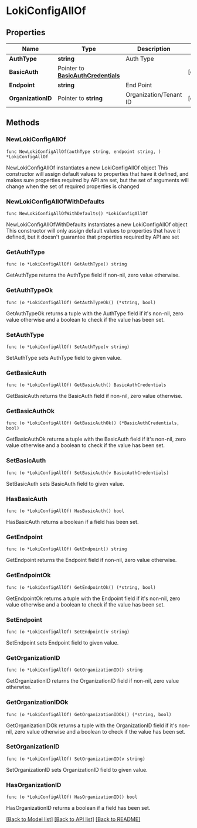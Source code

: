 # LokiConfigAllOf

## Properties

Name | Type | Description | Notes
------------ | ------------- | ------------- | -------------
**AuthType** | **string** | Auth Type | 
**BasicAuth** | Pointer to [**BasicAuthCredentials**](BasicAuthCredentials.md) |  | [optional] 
**Endpoint** | **string** | End Point | 
**OrganizationID** | Pointer to **string** | Organization/Tenant ID | [optional] 

## Methods

### NewLokiConfigAllOf

`func NewLokiConfigAllOf(authType string, endpoint string, ) *LokiConfigAllOf`

NewLokiConfigAllOf instantiates a new LokiConfigAllOf object
This constructor will assign default values to properties that have it defined,
and makes sure properties required by API are set, but the set of arguments
will change when the set of required properties is changed

### NewLokiConfigAllOfWithDefaults

`func NewLokiConfigAllOfWithDefaults() *LokiConfigAllOf`

NewLokiConfigAllOfWithDefaults instantiates a new LokiConfigAllOf object
This constructor will only assign default values to properties that have it defined,
but it doesn't guarantee that properties required by API are set

### GetAuthType

`func (o *LokiConfigAllOf) GetAuthType() string`

GetAuthType returns the AuthType field if non-nil, zero value otherwise.

### GetAuthTypeOk

`func (o *LokiConfigAllOf) GetAuthTypeOk() (*string, bool)`

GetAuthTypeOk returns a tuple with the AuthType field if it's non-nil, zero value otherwise
and a boolean to check if the value has been set.

### SetAuthType

`func (o *LokiConfigAllOf) SetAuthType(v string)`

SetAuthType sets AuthType field to given value.


### GetBasicAuth

`func (o *LokiConfigAllOf) GetBasicAuth() BasicAuthCredentials`

GetBasicAuth returns the BasicAuth field if non-nil, zero value otherwise.

### GetBasicAuthOk

`func (o *LokiConfigAllOf) GetBasicAuthOk() (*BasicAuthCredentials, bool)`

GetBasicAuthOk returns a tuple with the BasicAuth field if it's non-nil, zero value otherwise
and a boolean to check if the value has been set.

### SetBasicAuth

`func (o *LokiConfigAllOf) SetBasicAuth(v BasicAuthCredentials)`

SetBasicAuth sets BasicAuth field to given value.

### HasBasicAuth

`func (o *LokiConfigAllOf) HasBasicAuth() bool`

HasBasicAuth returns a boolean if a field has been set.

### GetEndpoint

`func (o *LokiConfigAllOf) GetEndpoint() string`

GetEndpoint returns the Endpoint field if non-nil, zero value otherwise.

### GetEndpointOk

`func (o *LokiConfigAllOf) GetEndpointOk() (*string, bool)`

GetEndpointOk returns a tuple with the Endpoint field if it's non-nil, zero value otherwise
and a boolean to check if the value has been set.

### SetEndpoint

`func (o *LokiConfigAllOf) SetEndpoint(v string)`

SetEndpoint sets Endpoint field to given value.


### GetOrganizationID

`func (o *LokiConfigAllOf) GetOrganizationID() string`

GetOrganizationID returns the OrganizationID field if non-nil, zero value otherwise.

### GetOrganizationIDOk

`func (o *LokiConfigAllOf) GetOrganizationIDOk() (*string, bool)`

GetOrganizationIDOk returns a tuple with the OrganizationID field if it's non-nil, zero value otherwise
and a boolean to check if the value has been set.

### SetOrganizationID

`func (o *LokiConfigAllOf) SetOrganizationID(v string)`

SetOrganizationID sets OrganizationID field to given value.

### HasOrganizationID

`func (o *LokiConfigAllOf) HasOrganizationID() bool`

HasOrganizationID returns a boolean if a field has been set.


[[Back to Model list]](../README.md#documentation-for-models) [[Back to API list]](../README.md#documentation-for-api-endpoints) [[Back to README]](../README.md)


